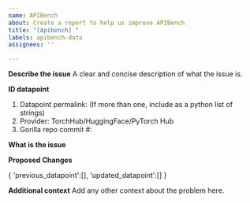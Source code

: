 ```yaml
---
name: APIBench
about: Create a report to help us improve APIBench
title: "[Apibench] "
labels: apibench-data
assignees: ''

---
```


**Describe the issue**
A clear and concise description of what the issue is.

**ID datapoint**
1. Datapoint permalink: (If more than one, include as a python list of strings)
2. Provider: TorchHub/HuggingFace/PyTorch Hub
2. Gorilla repo commit #: 

**What is the issue**

**Proposed Changes**

{
 'previous_datapoint':[], 
 'updated_datapoint':[]
}

**Additional context**
Add any other context about the problem here.
